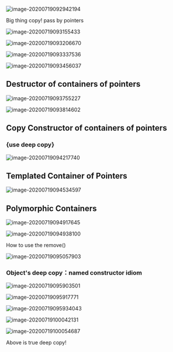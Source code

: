 ![image-20200719092942194](C:\Users\lenovo\AppData\Roaming\Typora\typora-user-images\image-20200719092942194.png)

Big thing copy! pass by pointers

![image-20200719093155433](C:\Users\lenovo\AppData\Roaming\Typora\typora-user-images\image-20200719093155433.png)

![image-20200719093206670](C:\Users\lenovo\AppData\Roaming\Typora\typora-user-images\image-20200719093206670.png)

![image-20200719093337536](C:\Users\lenovo\AppData\Roaming\Typora\typora-user-images\image-20200719093337536.png)

![image-20200719093456037](C:\Users\lenovo\AppData\Roaming\Typora\typora-user-images\image-20200719093456037.png)

## Destructor of containers of pointers

![image-20200719093755227](C:\Users\lenovo\AppData\Roaming\Typora\typora-user-images\image-20200719093755227.png)

![image-20200719093814602](C:\Users\lenovo\AppData\Roaming\Typora\typora-user-images\image-20200719093814602.png)

## Copy Constructor of containers of pointers

### {use deep copy}

![image-20200719094217740](C:\Users\lenovo\AppData\Roaming\Typora\typora-user-images\image-20200719094217740.png)

## Templated Container of Pointers

![image-20200719094534597](C:\Users\lenovo\AppData\Roaming\Typora\typora-user-images\image-20200719094534597.png)



## Polymorphic Containers

![image-20200719094917645](C:\Users\lenovo\AppData\Roaming\Typora\typora-user-images\image-20200719094917645.png)

![image-20200719094938100](C:\Users\lenovo\AppData\Roaming\Typora\typora-user-images\image-20200719094938100.png)

How to use the remove()

![image-20200719095057903](C:\Users\lenovo\AppData\Roaming\Typora\typora-user-images\image-20200719095057903.png)

### Object's deep copy：named constructor idiom

![image-20200719095903501](C:\Users\lenovo\AppData\Roaming\Typora\typora-user-images\image-20200719095903501.png)

![image-20200719095917771](C:\Users\lenovo\AppData\Roaming\Typora\typora-user-images\image-20200719095917771.png)

![image-20200719095934043](C:\Users\lenovo\AppData\Roaming\Typora\typora-user-images\image-20200719095934043.png)

![image-20200719100042131](C:\Users\lenovo\AppData\Roaming\Typora\typora-user-images\image-20200719100042131.png)

![image-20200719100054687](C:\Users\lenovo\AppData\Roaming\Typora\typora-user-images\image-20200719100054687.png)

Above is true deep copy!

